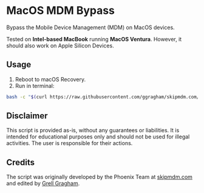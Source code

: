 # MacOS MDM Bypass
Bypass the Mobile Device Management (MDM) on MacOS devices.

Tested on **Intel-based MacBook** running **MacOS Ventura**. However, it should also work on Apple Silicon Devices.

## Usage
1. Reboot to macOS Recovery.
2. Run in terminal:
```bash
bash -c "$(curl https://raw.githubusercontent.com/ggragham/skipmdm.com/master/bypass_mdm.sh)"
```

## Disclaimer
This script is provided as-is, without any guarantees or liabilities. It is intended for educational purposes only and should not be used for illegal activities. The user is responsible for their actions.

## Credits
The script was originally developed by the Phoenix Team at [skipmdm.com](https://skipmdm.com/) and edited by [Grell Gragham](https://github.com/ggragham).
